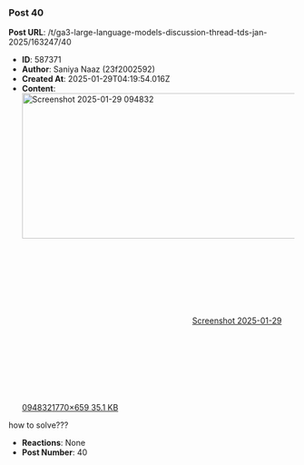 ### Post 40
**Post URL**: /t/ga3-large-language-models-discussion-thread-tds-jan-2025/163247/40
- **ID**: 587371
- **Author**: Saniya Naaz (23f2002592)
- **Created At**: 2025-01-29T04:19:54.016Z
- **Content**:  
  <div class="lightbox-wrapper"><a class="lightbox" href="https://europe1.discourse-cdn.com/flex013/uploads/iitm/original/3X/e/b/ebc5f88e712a270b0763135c5a220d2fcd690c71.png" data-download-href="/uploads/short-url/xDKm5CY60C8vBvcICfa14JNRaJr.png?dl=1" title="Screenshot 2025-01-29 094832" rel="noopener nofollow ugc"><img src="https://europe1.discourse-cdn.com/flex013/uploads/iitm/optimized/3X/e/b/ebc5f88e712a270b0763135c5a220d2fcd690c71_2_690x256.png" alt="Screenshot 2025-01-29 094832" data-base62-sha1="xDKm5CY60C8vBvcICfa14JNRaJr" width="690" height="256" srcset="https://europe1.discourse-cdn.com/flex013/uploads/iitm/optimized/3X/e/b/ebc5f88e712a270b0763135c5a220d2fcd690c71_2_690x256.png, https://europe1.discourse-cdn.com/flex013/uploads/iitm/optimized/3X/e/b/ebc5f88e712a270b0763135c5a220d2fcd690c71_2_1035x384.png 1.5x, https://europe1.discourse-cdn.com/flex013/uploads/iitm/optimized/3X/e/b/ebc5f88e712a270b0763135c5a220d2fcd690c71_2_1380x512.png 2x" data-dominant-color="2B2B2A"><div class="meta"><svg class="fa d-icon d-icon-far-image svg-icon" aria-hidden="true"><use href="#far-image"></use></svg><span class="filename">Screenshot 2025-01-29 094832</span><span class="informations">1770×659 35.1 KB</span><svg class="fa d-icon d-icon-discourse-expand svg-icon" aria-hidden="true"><use href="#discourse-expand"></use></svg></div></a></div>
how to solve???
- **Reactions**: None
- **Post Number**: 40

